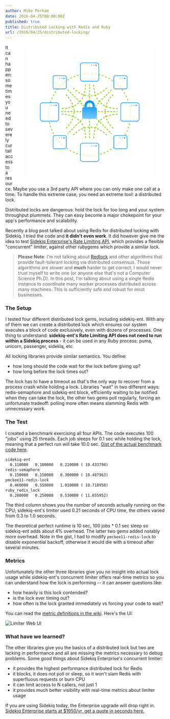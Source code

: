 ```yaml
---
author: Mike Perham
date: 2016-04-25T00:00:00Z
published: true
title: Distributed Locking with Redis and Ruby
url: /2016/04/25/distributed-locking/
---
```


<figure style="float: right;">
  <img style="border: solid white 0px;" src="/images/distributedlock.png" width="400px" />
</figure>

It can happen: sometimes you need to severely curtail access to a
resource.  Maybe you use a 3rd party API where you can only make one call at a
time.  To handle this extreme case, you need an extreme tool: a
distributed lock.

Distributed locks are dangerous: hold the lock for too long and your
system throughput plummets. They can easy become a major chokepoint for
your app's performance and scalability.

Recently a blog post talked about using Redis for
distributed locking with Sidekiq.  I tried the code and **it didn't even
work**. It did however give me the idea to test [Sidekiq Enterprise's Rate Limiting
API](https://github.com/mperham/sidekiq/wiki/Ent-Rate-Limiting), which provides a flexible "concurrent" limiter,
against other rubygems which provide a similar lock.

> **Please Note**: I'm not talking about [Redlock](http://redis.io/topics/distlock) and other algorithms that
provide fault-tolerant locking via distributed consensus.  Those
algorithms are slower and **much** harder to get correct; I would never trust
myself to write one (or anyone else that's not a Computer Science Ph.D).
In this post, I'm talking about using a single Redis instance to
coordinate many worker processes distributed across many machines.
This is sufficiently safe and robust for most businesses.

### The Setup

I tested four different distributed lock gems, including sidekiq-ent.
With any of them we can create a distributed lock which
ensures our system executes a block of code exclusively, even with dozens
of processes.  One thing to understand: **sidekiq-ent's Rate Limiting API does
not need to run within a Sidekiq process** - it can be used in any Ruby
process: puma, unicorn, passenger, sidekiq, etc.

All locking libraries provide similar semantics. You define:

 * how long should the code wait for the lock before giving up?
 * how long before the lock times out?

The lock has to have a timeout as that's the only way to recover from a
process crash while holding a lock.  Libraries "wait" in two different
ways: redis-semaphore and sidekiq-ent block, efficiently waiting to be
notified when they can take the lock, the other two gems poll regularly,
forcing an unfortunate tradeoff: polling more often means slamming Redis
with unnecessary work.

### The Test

I created a benchmark exercising all four APIs.
The code executes 100 "jobs" using 25 threads.  Each job sleeps for 0.1
sec while holding the lock, meaning that a perfect run will take 10.0
sec.  [Gist of the actual benchmark code here](https://gist.github.com/mperham/e0248bfb727ebf02ffd6b09172a85301).

    sidekiq-ent
      0.110000   0.100000   0.210000 ( 10.433794)
    redis-semaphore
      0.150000   0.150000   0.300000 ( 10.487963)
    pmckee11-redis-lock
      0.460000   0.550000   1.010000 ( 10.718958)
    ruby_redis_lock
      0.280000   0.250000   0.530000 ( 11.655952)

The third column shows you the number of seconds actually running on the
CPU; sidekiq-ent's limiter used 0.21 seconds of CPU time, the
others varied from 0.3 to 1.0 seconds.

The theoretical perfect runtime is 10 sec, 100 jobs * 0.1 sec sleep
so sidekiq-ent adds about 4% overhead.  The latter two gems added notably more overhead.
Note in the gist, I had to modify `pmckee11-redis-lock` to disable exponential
backoff, otherwise it would die with a timeout after several minutes.

### Metrics

Unfortunately the other three libraries give you no insight into actual lock usage while
sidekiq-ent's concurrent limiter offers real-time metrics so you can
understand how the lock is performing -- it can answer questions like:

 * how heavily is this lock contended?
 * is the lock ever timing out?
 * how often is the lock granted immediately vs forcing your code to wait?

You can read the [metric definitions in the wiki](https://github.com/mperham/sidekiq/wiki/Ent-Rate-Limiting#concurrent-metrics).  Here's the UI:

![Limiter Web UI](https://raw.githubusercontent.com/mperham/sidekiq/master/examples/ent-concurrent.png)

### What have we learned?

The other libraries give you the basics of a distributed lock but two
are lacking in performance and all are missing the metrics necessary to
debug problems.  Some good things about Sidekiq Enterprise's concurrent limiter:

 * it provides the highest performance distributed lock for Redis
 * it blocks, it does not poll or sleep, so it won't slam Redis with superfluous requests or burn CPU
 * it can limit access to N callers, not just 1
 * it provides much better visibility with real-time metrics about limiter usage

If you are using Sidekiq today, the Enterprise upgrade will drop right in.
[Sidekiq Enterprise starts at $1950/yr, get a quote in seconds here.](https://enterprise.contribsys.com/quote.html)

